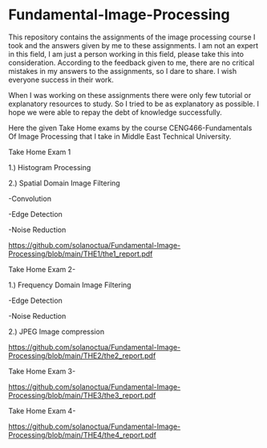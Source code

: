 # Fundamental-Image-Processing
This repository contains the assignments of the image processing course I took and the answers given by me to these assignments. I am not an expert in this field, I am just a person working in this field, please take this into consideration. According to the feedback given to me, there are no critical mistakes in my answers to the assignments, so I dare to share. I wish everyone success in their work.

When I was working on these assignments there were only few tutorial or explanatory resources to study. So I tried to be as explanatory as possible. I hope we were able to repay the debt of knowledge successfully.

Here the given Take Home exams by the course CENG466-Fundamentals Of Image Processing that I take in Middle East Technical University.

Take Home Exam 1

1.) Histogram Processing

2.) Spatial Domain Image Filtering

-Convolution

-Edge Detection

-Noise Reduction

https://github.com/solanoctua/Fundamental-Image-Processing/blob/main/THE1/the1_report.pdf 

Take Home Exam 2-

1.) Frequency Domain Image Filtering

-Edge Detection

-Noise Reduction

2.) JPEG Image compression

https://github.com/solanoctua/Fundamental-Image-Processing/blob/main/THE2/the2_report.pdf 

Take Home Exam 3-

https://github.com/solanoctua/Fundamental-Image-Processing/blob/main/THE3/the3_report.pdf 

Take Home Exam 4-

https://github.com/solanoctua/Fundamental-Image-Processing/blob/main/THE4/the4_report.pdf 
